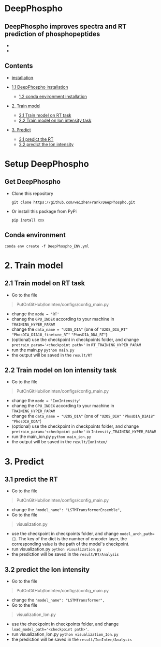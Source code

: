 # DeepPhospho

## DeepPhospho improves spectra and RT prediction of phosphopeptides

* 
* 

## Contents

* [installation](#Installation)
* [1.1 DeepPhospho installation](#11-deepphospho-installation)
    * [1.2 conda environment installation](#12-conda-environment-installation)
    
* [2. Train model](#2-train-model)
   * [2.1 Train model on RT task](#21-train-model-on-rt-task)
   * [2.2 Train model on Ion intensity task](#22-train-model-on-ion-intensity-task)

* [3. Predict ](#3-predict)
   * [3.1 predict the RT](#31-predict-the-rt)
   * [3.2 predict the Ion intensity](#32-predict-the-ion-intensity)
   
# Setup DeepPhospho

## Get DeepPhospho

* Clone this repository

  ```
  git clone https://github.com/weizhenFrank/DeepPhospho.git
  ```

* Or install this package from PyPi

  ```
  pip install xxx
  ```

## Conda environment

```
conda env create -f DeepPhospho_ENV.yml
```

# 2. Train model

## 2.1 Train model on RT task
* Go to the file 
> PutOnGitHub/IonInten/configs/config_main.py 
* change the 
`mode = 'RT'`
* chaneg the `GPU_INDEX` according to your machine in `TRAINING_HYPER_PARAM`
* change the  `data_name = "U2OS_DIA"` (one of  `"U2OS_DIA_RT"` `"PhosDIA_DIA18_finetune_RT"` `"PhosDIA_DDA_RT"`)
* (optional) use the checkpoint in checkpoints folder, and change  `pretrain_param='<checkpoint path>'` in `RT_TRAINING_HYPER_PARAM`
* run the main.py
`python main.py`
* the output will be saved in the `result/RT`

## 2.2 Train model on Ion intensity task
* Go to the file 
> PutOnGitHub/IonInten/configs/config_main.py 
* change the 
`mode = 'IonIntensity'`
* chaneg the `GPU_INDEX` according to your machine in  `TRAINING_HYPER_PARAM`
* change the `data_name = "U2OS_DIA"` (one of  `"U2OS_DIA"` `"PhosDIA_DIA18"`  `"PhosDIA_DDA"`)
* (optional) use the checkpoint in checkpoints folder, and change `pretrain_param='<checkpoint path>'` in `Intensity_TRAINING_HYPER_PARAM`
* run the main_ion.py
`python main_ion.py`
* the output will be saved in the `result/IonInten/`

# 3. Predict 
## 3.1 predict the RT
* Go to the file
> PutOnGitHub/IonInten/configs/config_main.py 
* change the 
`"model_name": "LSTMTransformerEnsemble",`
* Go to the file
> visualization.py
* use the checkpoint in checkpoints folder, and change `model_arch_path={}`. The key of the dict is the number of encoder layer, the corresponding value is the path of the model's checkpoint.
* run visualization.py
`python visualization.py`
* the prediction will be saved in the `result/RT/Analysis`

## 3.2 predict the Ion intensity
* Go to the file
> PutOnGitHub/IonInten/configs/config_main.py 
* change the 
`"model_name": "LSTMTransformer",`
* Go to the file
> visualization_Ion.py
* use the checkpoint in checkpoints folder, and change `load_model_path='<checkpoint path>'`. 
* run visualization_Ion.py
`python visualization_Ion.py`
* the prediction will be saved in the `result/IonInten/Analysis`
